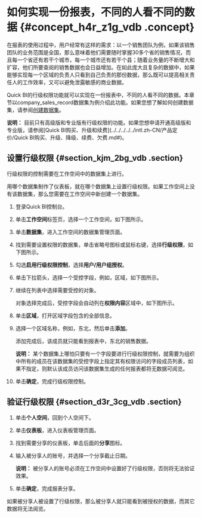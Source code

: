 # 如何实现一份报表，不同的人看不同的数据 {#concept_h4r_z1g_vdb .concept}

在报表的使用过程中，用户经常有这样的需求：以一个销售团队为例，如果该销售团队的业务范围是全国，那么意味着他们需要随时掌握30多个省的销售情况，而且每一个省还有若干个城市，每一个城市还有若干个县；随着业务量的不断增大和扩容，他们所要查阅的销售数据也会日益增加。在如此庞大且复杂的数据中，如果能够实现每一个区域的负责人只看到自己负责的那份数据，那么既可以提高相关责任人的工作效率，又可以避免泄露敏感的商业数据。

Quick BI的行级权限功能就可以实现在一份报表中，不同的人看不同的数据。本章节以company\_sales\_record数据集为例介绍此功能。如果您想了解如何创建数据集，请参阅[创建数据集](../../../../../intl.zh-CN/用户指南/数据建模/管理数据集/创建数据集.md#)。

**说明：** 目前只有高级版和专业版有行级权限的功能。如果您想申请开通高级版和专业版，请参阅[Quick BI购买、升级和续费](../../../../../intl.zh-CN/产品定价/Quick BI购买、升级、降级、续费、欠费.md#)。

## 设置行级权限 {#section_kjm_2bg_vdb .section}

行级权限的控制需要在工作空间中的数据集上进行。

用哪个数据集制作了仪表板，就在哪个数据集上设置行级权限。如果工作空间上没有该数据集，那么您需要在工作空间中新创建一个数据集。

1.  登录Quick BI控制台。
2.  单击**工作空间**标签页，选择一个工作空间，如下图所示。
3.  单击**数据集**，进入工作空间的数据集管理页面。
4.  找到需要设置权限的数据集，单击省略号图标或鼠标右键，选择**行级权限**，如下图所示。
5.  勾选**启用行级权限控制**，选择**用户/用户组授权**。
6.  单击下拉箭头，选择一个受控字段，例如，区域，如下图所示。
7.  继续在列表中选择需要受控的对象。

    对象选择完成后，受控字段会自动列在**权限内容**区域中，如下图所示。

8.  单击**区域**，打开区域字段包含的全部信息。
9.  选择一个区域名称，例如，东北，然后单击**添加**。

    添加完成后，该成员就只能看到报表中，东北的销售数据。

    **说明：** 某个数据集上哪怕只要有一个字段要进行行级权限控制，就需要为组织中所有的成员在该数据集的受控字段上指定其有权限访问的字段成员列表，如果不指定，则默认该成员访问该数据集生成的任何报表都将无数据可阅览。

10. 单击**确定**，完成行级权限控制。

## 验证行级权限 {#section_d3r_3cg_vdb .section}

1.  单击**个人空间**，回到个人空间下。
2.  单击**仪表板**，进入仪表板管理页面。
3.  找到需要分享的仪表板，单击后面的**分享**图标。
4.  输入被分享人的账号，并选择一个分享截止日期。

    **说明：** 被分享人的账号必须在工作空间中设置好了行级权限，否则将无法验证效果。

5.  单击**确定**，完成报表分享。

如果被分享人被设置了行级权限，那么被分享人就只能看到被授权的数据，而其它数据将无法阅览。

